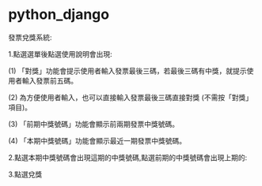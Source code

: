 # python_django
 發票兌獎系統:
 
1.點選選單後點選使用說明會出現: 
   
 (1) 「對獎」功能會提示使用者輸入發票最後三碼，若最後三碼有中獎，就提示使用者輸入發票前五碼。
 
 (2) 為方便使用者輸入，也可以直接輸入發票最後三碼直接對獎 (不需按「對獎」項目)。
 
 (3) 「前期中獎號碼」功能會顯示前兩期發票中獎號碼。
 
 (4) 「本期中獎號碼」功能會顯示最近一期發票中獎號碼。

2.點選本期中獎號碼會出現這期的中獎號碼,點選前期的中獎號碼會出現上期的:


3.點選兌獎
